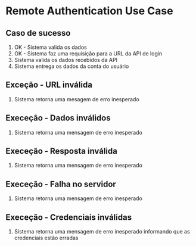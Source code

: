# Remote Authentication Use Case

## Caso de sucesso
1. OK - Sistema valida os dados
2. OK - Sistema faz uma requisição para a URL da API de login
3. Sistema valida os dados recebidos da API
4. Sistema entrega os dados da conta do usuário

## Exceção - URL inválida
1. Sistema retorna uma mesagem de erro inesperado

## Execeção - Dados inválidos
1. Sistema retorna uma mensagem de erro inesperado

## Execeção - Resposta inválida
1. Sistema retorna uma mensagem de erro inesperado

## Execeção - Falha no servidor
1. Sistema retorna uma mensagem de erro inesperado

## Execeção - Credenciais inválidas
1. Sistema retorna uma mensagem de erro inesperado informando que as credenciais estão erradas